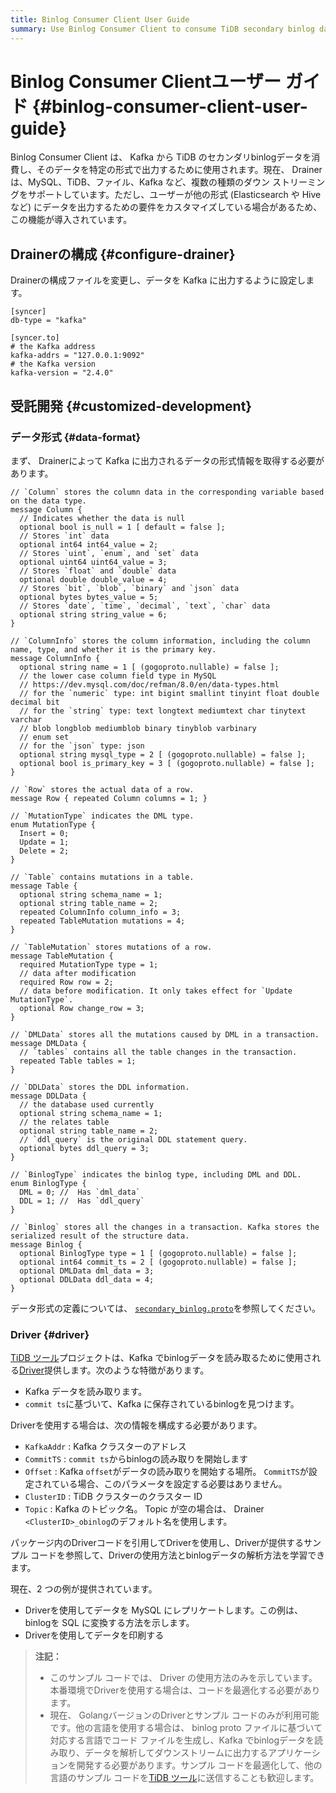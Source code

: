 ```yaml
---
title: Binlog Consumer Client User Guide
summary: Use Binlog Consumer Client to consume TiDB secondary binlog data from Kafka and output the data in a specific format.
---
```


# Binlog Consumer Clientユーザー ガイド {#binlog-consumer-client-user-guide}

Binlog Consumer Client は、 Kafka から TiDB のセカンダリbinlogデータを消費し、そのデータを特定の形式で出力するために使用されます。現在、 Drainer は、MySQL、TiDB、ファイル、Kafka など、複数の種類のダウン ストリーミングをサポートしています。ただし、ユーザーが他の形式 (Elasticsearch や Hive など) にデータを出力するための要件をカスタマイズしている場合があるため、この機能が導入されています。

## Drainerの構成 {#configure-drainer}

Drainerの構成ファイルを変更し、データを Kafka に出力するように設定します。

    [syncer]
    db-type = "kafka"

    [syncer.to]
    # the Kafka address
    kafka-addrs = "127.0.0.1:9092"
    # the Kafka version
    kafka-version = "2.4.0"

## 受託開発 {#customized-development}

### データ形式 {#data-format}

まず、 Drainerによって Kafka に出力されるデータの形式情報を取得する必要があります。

    // `Column` stores the column data in the corresponding variable based on the data type.
    message Column {
      // Indicates whether the data is null
      optional bool is_null = 1 [ default = false ];
      // Stores `int` data
      optional int64 int64_value = 2;
      // Stores `uint`, `enum`, and `set` data
      optional uint64 uint64_value = 3;
      // Stores `float` and `double` data
      optional double double_value = 4;
      // Stores `bit`, `blob`, `binary` and `json` data
      optional bytes bytes_value = 5;
      // Stores `date`, `time`, `decimal`, `text`, `char` data
      optional string string_value = 6;
    }

    // `ColumnInfo` stores the column information, including the column name, type, and whether it is the primary key.
    message ColumnInfo {
      optional string name = 1 [ (gogoproto.nullable) = false ];
      // the lower case column field type in MySQL
      // https://dev.mysql.com/doc/refman/8.0/en/data-types.html
      // for the `numeric` type: int bigint smallint tinyint float double decimal bit
      // for the `string` type: text longtext mediumtext char tinytext varchar
      // blob longblob mediumblob binary tinyblob varbinary
      // enum set
      // for the `json` type: json
      optional string mysql_type = 2 [ (gogoproto.nullable) = false ];
      optional bool is_primary_key = 3 [ (gogoproto.nullable) = false ];
    }

    // `Row` stores the actual data of a row.
    message Row { repeated Column columns = 1; }

    // `MutationType` indicates the DML type.
    enum MutationType {
      Insert = 0;
      Update = 1;
      Delete = 2;
    }

    // `Table` contains mutations in a table.
    message Table {
      optional string schema_name = 1;
      optional string table_name = 2;
      repeated ColumnInfo column_info = 3;
      repeated TableMutation mutations = 4;
    }

    // `TableMutation` stores mutations of a row.
    message TableMutation {
      required MutationType type = 1;
      // data after modification
      required Row row = 2;
      // data before modification. It only takes effect for `Update MutationType`.
      optional Row change_row = 3;
    }

    // `DMLData` stores all the mutations caused by DML in a transaction.
    message DMLData {
      // `tables` contains all the table changes in the transaction.
      repeated Table tables = 1;
    }

    // `DDLData` stores the DDL information.
    message DDLData {
      // the database used currently
      optional string schema_name = 1;
      // the relates table
      optional string table_name = 2;
      // `ddl_query` is the original DDL statement query.
      optional bytes ddl_query = 3;
    }

    // `BinlogType` indicates the binlog type, including DML and DDL.
    enum BinlogType {
      DML = 0; //  Has `dml_data`
      DDL = 1; //  Has `ddl_query`
    }

    // `Binlog` stores all the changes in a transaction. Kafka stores the serialized result of the structure data.
    message Binlog {
      optional BinlogType type = 1 [ (gogoproto.nullable) = false ];
      optional int64 commit_ts = 2 [ (gogoproto.nullable) = false ];
      optional DMLData dml_data = 3;
      optional DDLData ddl_data = 4;
    }

データ形式の定義については、 [`secondary_binlog.proto`](https://github.com/pingcap/tidb/blob/release-7.1/tidb-binlog/proto/proto/secondary_binlog.proto)を参照してください。

### Driver {#driver}

[TiDB ツール](https://github.com/pingcap/tidb-tools/)プロジェクトは、Kafka でbinlogデータを読み取るために使用される[Driver](https://github.com/pingcap/tidb/tree/release-7.1/tidb-binlog/driver)提供します。次のような特徴があります。

-   Kafka データを読み取ります。
-   `commit ts`に基づいて、Kafka に保存されているbinlogを見つけます。

Driverを使用する場合は、次の情報を構成する必要があります。

-   `KafkaAddr` : Kafka クラスターのアドレス
-   `CommitTS` : `commit ts`からbinlogの読み取りを開始します
-   `Offset` : Kafka `offset`がデータの読み取りを開始する場所。 `CommitTS`が設定されている場合、このパラメータを設定する必要はありません。
-   `ClusterID` : TiDB クラスターのクラスター ID
-   `Topic` : Kafka のトピック名。 Topic が空の場合は、 Drainer `<ClusterID>_obinlog`のデフォルト名を使用します。

パッケージ内のDriverコードを引用してDriverを使用し、Driverが提供するサンプル コードを参照して、Driverの使用方法とbinlogデータの解析方法を学習できます。

現在、2 つの例が提供されています。

-   Driverを使用してデータを MySQL にレプリケートします。この例は、binlogを SQL に変換する方法を示します。
-   Driverを使用してデータを印刷する

> **注記：**
>
> -   このサンプル コードでは、 Driver の使用方法のみを示しています。本番環境でDriverを使用する場合は、コードを最適化する必要があります。
> -   現在、 GolangバージョンのDriverとサンプル コードのみが利用可能です。他の言語を使用する場合は、 binlog proto ファイルに基づいて対応する言語でコード ファイルを生成し、Kafka でbinlogデータを読み取り、データを解析してダウンストリームに出力するアプリケーションを開発する必要があります。サンプル コードを最適化して、他の言語のサンプル コードを[TiDB ツール](https://github.com/pingcap/tidb-tools)に送信することも歓迎します。
